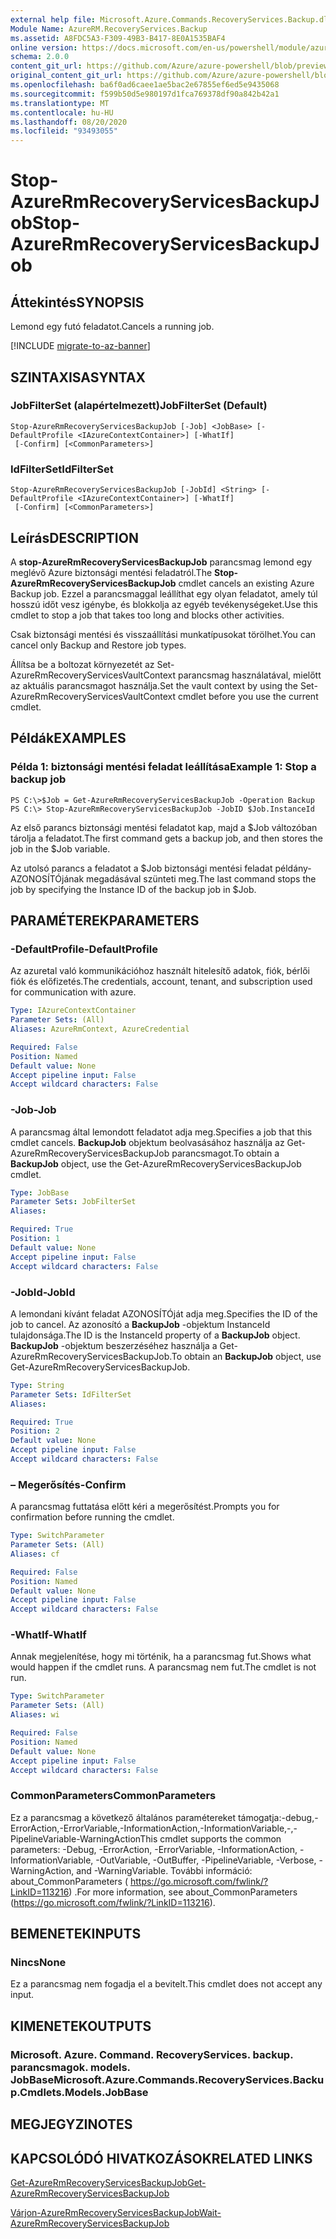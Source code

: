 ```yaml
---
external help file: Microsoft.Azure.Commands.RecoveryServices.Backup.dll-Help.xml
Module Name: AzureRM.RecoveryServices.Backup
ms.assetid: A8FDC5A3-F309-49B3-B417-8E0A1535BAF4
online version: https://docs.microsoft.com/en-us/powershell/module/azurerm.recoveryservices.backup/stop-azurermrecoveryservicesbackupjob
schema: 2.0.0
content_git_url: https://github.com/Azure/azure-powershell/blob/preview/src/ResourceManager/RecoveryServices.Backup/Commands.RecoveryServices.Backup/help/Stop-AzureRmRecoveryServicesBackupJob.md
original_content_git_url: https://github.com/Azure/azure-powershell/blob/preview/src/ResourceManager/RecoveryServices.Backup/Commands.RecoveryServices.Backup/help/Stop-AzureRmRecoveryServicesBackupJob.md
ms.openlocfilehash: ba6f0ad6caee1ae5bac2e67855ef6ed5e9435068
ms.sourcegitcommit: f599b50d5e980197d1fca769378df90a842b42a1
ms.translationtype: MT
ms.contentlocale: hu-HU
ms.lasthandoff: 08/20/2020
ms.locfileid: "93493055"
---
```

# <span data-ttu-id="7ed87-101">Stop-AzureRmRecoveryServicesBackupJob</span><span class="sxs-lookup"><span data-stu-id="7ed87-101">Stop-AzureRmRecoveryServicesBackupJob</span></span>

## <span data-ttu-id="7ed87-102">Áttekintés</span><span class="sxs-lookup"><span data-stu-id="7ed87-102">SYNOPSIS</span></span>
<span data-ttu-id="7ed87-103">Lemond egy futó feladatot.</span><span class="sxs-lookup"><span data-stu-id="7ed87-103">Cancels a running job.</span></span>

[!INCLUDE [migrate-to-az-banner](../../includes/migrate-to-az-banner.md)]

## <span data-ttu-id="7ed87-104">SZINTAXISA</span><span class="sxs-lookup"><span data-stu-id="7ed87-104">SYNTAX</span></span>

### <span data-ttu-id="7ed87-105">JobFilterSet (alapértelmezett)</span><span class="sxs-lookup"><span data-stu-id="7ed87-105">JobFilterSet (Default)</span></span>
```
Stop-AzureRmRecoveryServicesBackupJob [-Job] <JobBase> [-DefaultProfile <IAzureContextContainer>] [-WhatIf]
 [-Confirm] [<CommonParameters>]
```

### <span data-ttu-id="7ed87-106">IdFilterSet</span><span class="sxs-lookup"><span data-stu-id="7ed87-106">IdFilterSet</span></span>
```
Stop-AzureRmRecoveryServicesBackupJob [-JobId] <String> [-DefaultProfile <IAzureContextContainer>] [-WhatIf]
 [-Confirm] [<CommonParameters>]
```

## <span data-ttu-id="7ed87-107">Leírás</span><span class="sxs-lookup"><span data-stu-id="7ed87-107">DESCRIPTION</span></span>
<span data-ttu-id="7ed87-108">A **stop-AzureRmRecoveryServicesBackupJob** parancsmag lemond egy meglévő Azure biztonsági mentési feladatról.</span><span class="sxs-lookup"><span data-stu-id="7ed87-108">The **Stop-AzureRmRecoveryServicesBackupJob** cmdlet cancels an existing Azure Backup job.</span></span>
<span data-ttu-id="7ed87-109">Ezzel a parancsmaggal leállíthat egy olyan feladatot, amely túl hosszú időt vesz igénybe, és blokkolja az egyéb tevékenységeket.</span><span class="sxs-lookup"><span data-stu-id="7ed87-109">Use this cmdlet to stop a job that takes too long and blocks other activities.</span></span>

<span data-ttu-id="7ed87-110">Csak biztonsági mentési és visszaállítási munkatípusokat törölhet.</span><span class="sxs-lookup"><span data-stu-id="7ed87-110">You can cancel only Backup and Restore job types.</span></span>

<span data-ttu-id="7ed87-111">Állítsa be a boltozat környezetét az Set-AzureRmRecoveryServicesVaultContext parancsmag használatával, mielőtt az aktuális parancsmagot használja.</span><span class="sxs-lookup"><span data-stu-id="7ed87-111">Set the vault context by using the Set-AzureRmRecoveryServicesVaultContext cmdlet before you use the current cmdlet.</span></span>

## <span data-ttu-id="7ed87-112">Példák</span><span class="sxs-lookup"><span data-stu-id="7ed87-112">EXAMPLES</span></span>

### <span data-ttu-id="7ed87-113">Példa 1: biztonsági mentési feladat leállítása</span><span class="sxs-lookup"><span data-stu-id="7ed87-113">Example 1: Stop a backup job</span></span>
```
PS C:\>$Job = Get-AzureRmRecoveryServicesBackupJob -Operation Backup
PS C:\> Stop-AzureRmRecoveryServicesBackupJob -JobID $Job.InstanceId
```

<span data-ttu-id="7ed87-114">Az első parancs biztonsági mentési feladatot kap, majd a $Job változóban tárolja a feladatot.</span><span class="sxs-lookup"><span data-stu-id="7ed87-114">The first command gets a backup job, and then stores the job in the $Job variable.</span></span>

<span data-ttu-id="7ed87-115">Az utolsó parancs a feladatot a $Job biztonsági mentési feladat példány-AZONOSÍTÓjának megadásával szünteti meg.</span><span class="sxs-lookup"><span data-stu-id="7ed87-115">The last command stops the job by specifying the Instance ID of the backup job in $Job.</span></span>

## <span data-ttu-id="7ed87-116">PARAMÉTEREK</span><span class="sxs-lookup"><span data-stu-id="7ed87-116">PARAMETERS</span></span>

### <span data-ttu-id="7ed87-117">-DefaultProfile</span><span class="sxs-lookup"><span data-stu-id="7ed87-117">-DefaultProfile</span></span>
<span data-ttu-id="7ed87-118">Az azuretal való kommunikációhoz használt hitelesítő adatok, fiók, bérlői fiók és előfizetés.</span><span class="sxs-lookup"><span data-stu-id="7ed87-118">The credentials, account, tenant, and subscription used for communication with azure.</span></span>

```yaml
Type: IAzureContextContainer
Parameter Sets: (All)
Aliases: AzureRmContext, AzureCredential

Required: False
Position: Named
Default value: None
Accept pipeline input: False
Accept wildcard characters: False
```

### <span data-ttu-id="7ed87-119">-Job</span><span class="sxs-lookup"><span data-stu-id="7ed87-119">-Job</span></span>
<span data-ttu-id="7ed87-120">A parancsmag által lemondott feladatot adja meg.</span><span class="sxs-lookup"><span data-stu-id="7ed87-120">Specifies a job that this cmdlet cancels.</span></span>
<span data-ttu-id="7ed87-121">**BackupJob** objektum beolvasásához használja az Get-AzureRmRecoveryServicesBackupJob parancsmagot.</span><span class="sxs-lookup"><span data-stu-id="7ed87-121">To obtain a **BackupJob** object, use the Get-AzureRmRecoveryServicesBackupJob cmdlet.</span></span>

```yaml
Type: JobBase
Parameter Sets: JobFilterSet
Aliases: 

Required: True
Position: 1
Default value: None
Accept pipeline input: False
Accept wildcard characters: False
```

### <span data-ttu-id="7ed87-122">-JobId</span><span class="sxs-lookup"><span data-stu-id="7ed87-122">-JobId</span></span>
<span data-ttu-id="7ed87-123">A lemondani kívánt feladat AZONOSÍTÓját adja meg.</span><span class="sxs-lookup"><span data-stu-id="7ed87-123">Specifies the ID of the job to cancel.</span></span>
<span data-ttu-id="7ed87-124">Az azonosító a **BackupJob** -objektum InstanceId tulajdonsága.</span><span class="sxs-lookup"><span data-stu-id="7ed87-124">The ID is the InstanceId property of a **BackupJob** object.</span></span>
<span data-ttu-id="7ed87-125">**BackupJob** -objektum beszerzéséhez használja a Get-AzureRmRecoveryServicesBackupJob.</span><span class="sxs-lookup"><span data-stu-id="7ed87-125">To obtain an **BackupJob** object, use Get-AzureRmRecoveryServicesBackupJob.</span></span>

```yaml
Type: String
Parameter Sets: IdFilterSet
Aliases: 

Required: True
Position: 2
Default value: None
Accept pipeline input: False
Accept wildcard characters: False
```

### <span data-ttu-id="7ed87-126">– Megerősítés</span><span class="sxs-lookup"><span data-stu-id="7ed87-126">-Confirm</span></span>
<span data-ttu-id="7ed87-127">A parancsmag futtatása előtt kéri a megerősítést.</span><span class="sxs-lookup"><span data-stu-id="7ed87-127">Prompts you for confirmation before running the cmdlet.</span></span>

```yaml
Type: SwitchParameter
Parameter Sets: (All)
Aliases: cf

Required: False
Position: Named
Default value: None
Accept pipeline input: False
Accept wildcard characters: False
```

### <span data-ttu-id="7ed87-128">-WhatIf</span><span class="sxs-lookup"><span data-stu-id="7ed87-128">-WhatIf</span></span>
<span data-ttu-id="7ed87-129">Annak megjelenítése, hogy mi történik, ha a parancsmag fut.</span><span class="sxs-lookup"><span data-stu-id="7ed87-129">Shows what would happen if the cmdlet runs.</span></span> <span data-ttu-id="7ed87-130">A parancsmag nem fut.</span><span class="sxs-lookup"><span data-stu-id="7ed87-130">The cmdlet is not run.</span></span>

```yaml
Type: SwitchParameter
Parameter Sets: (All)
Aliases: wi

Required: False
Position: Named
Default value: None
Accept pipeline input: False
Accept wildcard characters: False
```

### <span data-ttu-id="7ed87-131">CommonParameters</span><span class="sxs-lookup"><span data-stu-id="7ed87-131">CommonParameters</span></span>
<span data-ttu-id="7ed87-132">Ez a parancsmag a következő általános paramétereket támogatja:-debug,-ErrorAction,-ErrorVariable,-InformationAction,-InformationVariable,-,-PipelineVariable-WarningAction</span><span class="sxs-lookup"><span data-stu-id="7ed87-132">This cmdlet supports the common parameters: -Debug, -ErrorAction, -ErrorVariable, -InformationAction, -InformationVariable, -OutVariable, -OutBuffer, -PipelineVariable, -Verbose, -WarningAction, and -WarningVariable.</span></span> <span data-ttu-id="7ed87-133">További információ: about_CommonParameters ( https://go.microsoft.com/fwlink/?LinkID=113216) .</span><span class="sxs-lookup"><span data-stu-id="7ed87-133">For more information, see about_CommonParameters (https://go.microsoft.com/fwlink/?LinkID=113216).</span></span>

## <span data-ttu-id="7ed87-134">BEMENETEK</span><span class="sxs-lookup"><span data-stu-id="7ed87-134">INPUTS</span></span>

### <span data-ttu-id="7ed87-135">Nincs</span><span class="sxs-lookup"><span data-stu-id="7ed87-135">None</span></span>
<span data-ttu-id="7ed87-136">Ez a parancsmag nem fogadja el a bevitelt.</span><span class="sxs-lookup"><span data-stu-id="7ed87-136">This cmdlet does not accept any input.</span></span>

## <span data-ttu-id="7ed87-137">KIMENETEK</span><span class="sxs-lookup"><span data-stu-id="7ed87-137">OUTPUTS</span></span>

### <span data-ttu-id="7ed87-138">Microsoft. Azure. Command. RecoveryServices. backup. parancsmagok. models. JobBase</span><span class="sxs-lookup"><span data-stu-id="7ed87-138">Microsoft.Azure.Commands.RecoveryServices.Backup.Cmdlets.Models.JobBase</span></span>

## <span data-ttu-id="7ed87-139">MEGJEGYZI</span><span class="sxs-lookup"><span data-stu-id="7ed87-139">NOTES</span></span>

## <span data-ttu-id="7ed87-140">KAPCSOLÓDÓ HIVATKOZÁSOK</span><span class="sxs-lookup"><span data-stu-id="7ed87-140">RELATED LINKS</span></span>

[<span data-ttu-id="7ed87-141">Get-AzureRmRecoveryServicesBackupJob</span><span class="sxs-lookup"><span data-stu-id="7ed87-141">Get-AzureRmRecoveryServicesBackupJob</span></span>](./Get-AzureRmRecoveryServicesBackupJob.md)

[<span data-ttu-id="7ed87-142">Várjon-AzureRmRecoveryServicesBackupJob</span><span class="sxs-lookup"><span data-stu-id="7ed87-142">Wait-AzureRmRecoveryServicesBackupJob</span></span>](./Wait-AzureRmRecoveryServicesBackupJob.md)


